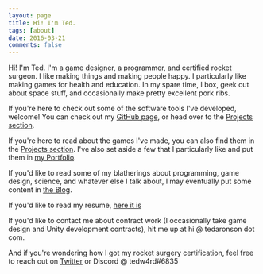 ```yaml
---
layout: page
title: Hi! I'm Ted.
tags: [about]
date: 2016-03-21
comments: false
---
```


Hi! I'm Ted. I'm a game designer, a programmer, and certified rocket surgeon. I like making things and making people happy. I particularly like making games for health and education. In my spare time, I box, geek out about space stuff, and occasionally make pretty excellent pork ribs.

If you're here to check out some of the software tools I've developed, welcome! You can check out my [GitHub page](https://github.com/tedw4rd), or head over to the [Projects section](/projects).

If you're here to read about the games I've made, you can also find them in the [Projects section](/projects). I've also set aside a few that I particularly like and put them in [my Portfolio](/portfolio).

If you'd like to read some of my blatherings about programming, game design, science, and whatever else I talk about, I may eventually put some content in [the Blog](/posts).

If you'd like to read my resume, [here it is](/assets/resume.pdf)

If you'd like to contact me about contract work (I occasionally take game design and Unity development contracts), hit me up at hi @ tedaronson dot com.

And if you're wondering how I got my rocket surgery certification, feel free to reach out on [Twitter](http://twitter.com/tedw4rd) or Discord @ tedw4rd#6835
